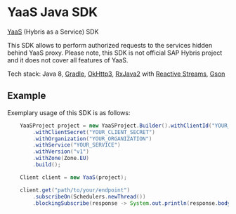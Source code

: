 YaaS Java SDK
=============
[YaaS](https://yaas.io) (Hybris as a Service) SDK

This SDK allows to perform authorized requests to the services hidden behind YaaS proxy. 
Please note, this SDK is not official SAP Hybris project and it does not cover all features of YaaS.

Tech stack: Java 8, [Gradle](https://gradle.org/), [OkHttp3](http://square.github.io/okhttp/), [RxJava2](https://github.com/ReactiveX/RxJava) with [Reactive Streams](http://www.reactive-streams.org/), [Gson](https://github.com/google/gson)

Example
-------

Exemplary usage of this SDK is as follows:

```java
    YaaSProject project = new YaaSProject.Builder().withClientId("YOUR_CLIENT_ID")
        .withClientSecret("YOUR_CLIENT_SECRET")
        .withOrganization("YOUR_ORGANIZATION")
        .withService("YOUR_SERVICE")
        .withVersion("v1")
        .withZone(Zone.EU)
        .build();

    Client client = new YaaS(project);

    client.get("path/to/your/endpoint")
        .subscribeOn(Schedulers.newThread())
        .blockingSubscribe(response -> System.out.println(response.body().string()));
```
